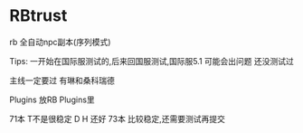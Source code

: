 # RBtrust
rb 全自动npc副本(序列模式)

Tips: 一开始在国际服测试的,后来回国服测试,国际服5.1 可能会出问题 还没测试过

主线一定要过 有琳和桑科瑞德

Plugins 放RB Plugins里

71本 T不是很稳定 D H 还好
73本 比较稳定,还需要测试再提交 
